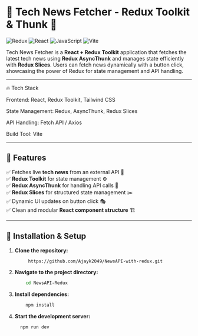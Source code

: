 # 📰 Tech News Fetcher - Redux Toolkit & Thunk 🚀

![Redux](https://img.shields.io/badge/Redux-Toolkit-764ABC?style=for-the-badge&logo=redux&logoColor=white)
![React](https://img.shields.io/badge/React-18.2.0-61DAFB?style=for-the-badge&logo=react&logoColor=white)
![JavaScript](https://img.shields.io/badge/JavaScript-ES6+-F7DF1E?style=for-the-badge&logo=javascript&logoColor=black)
![Vite](https://img.shields.io/badge/Vite-4.0+-646CFF?style=for-the-badge&logo=vite&logoColor=white)

Tech News Fetcher is a **React + Redux Toolkit** application that fetches the latest tech news using **Redux AsyncThunk** and manages state efficiently with **Redux Slices**. Users can fetch news dynamically with a button click, showcasing the power of Redux for state management and API handling.

---
🔥 Tech Stack

Frontend: React, Redux Toolkit, Tailwind CSS

State Management: Redux, AsyncThunk, Redux Slices

API Handling: Fetch API / Axios

Build Tool: Vite

---

## 🎯 **Features**
✅ Fetches live **tech news** from an external API 📡  
✅ **Redux Toolkit** for state management ⚙️  
✅ **Redux AsyncThunk** for handling API calls 📩  
✅ **Redux Slices** for structured state management ✂️  
✅ Dynamic UI updates on button click 🎭  
✅ Clean and modular **React component structure** 🏗️  

---

## **🚀 Installation & Setup**  

1. **Clone the repository:**  
   ```sh 
        https://github.com/Ajayk2049/NewsAPI-with-redux.git
2.   **Navigate to the project directory:**  
       ```sh  
           cd NewsAPI-Redux
3.   **Install dependencies:** 
     ```sh
         npm install
4.   **Start the development server:**
       ```sh   
         npm run dev


       
